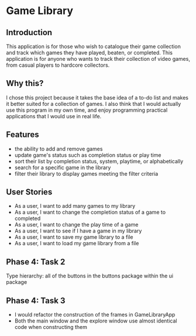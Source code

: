 # Game Library

## Introduction

This application is for those who wish to catalogue their game collection and track which games they have played,
beaten, or completed. This application is for anyone who wants to track their collection of video games, from casual
players to hardcore collectors.

## Why this?

I chose this project because it takes the base idea of a to-do list and makes it better suited for a collection of 
games. I also think that I would actually use this program in my own time, and enjoy programming practical applications 
that I would use in real life.

## Features

- the ability to add and remove games
- update game's status such as completion status or play time
- sort their list by completion status, system, playtime, or alphabetically
- search for a specific game in the library
- filter their library to display games meeting the filter criteria

## User Stories

- As a user, I want to add many games to my library
- As a user, I want to change the completion status of a game to completed
- As a user, I want to change the play time of a game
- As a user, I want to see if I have a game in my library
- As a user, I want to save my game library to a file 
- As a user, I want to load my game library from a file

## Phase 4: Task 2
Type hierarchy: all of the buttons in the buttons package within the ui package

## Phase 4: Task 3
- I would refactor the construction of the frames in GameLibraryApp
- Both the main window and the explore window use almost identical code when constructing them